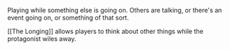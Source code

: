 Playing while something else is going on. Others are talking, or there's an event going on, or something of that sort.

[[The Longing]] allows players to think about other things while the protagonist wiles away.
